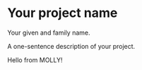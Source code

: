 # Your project name
Your given and family name.

A one-sentence description of your project.

Hello from MOLLY!